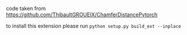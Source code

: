 code taken from https://github.com/ThibaultGROUEIX/ChamferDistancePytorch


to install this extension please run `python setup.py build_ext --inplace`
